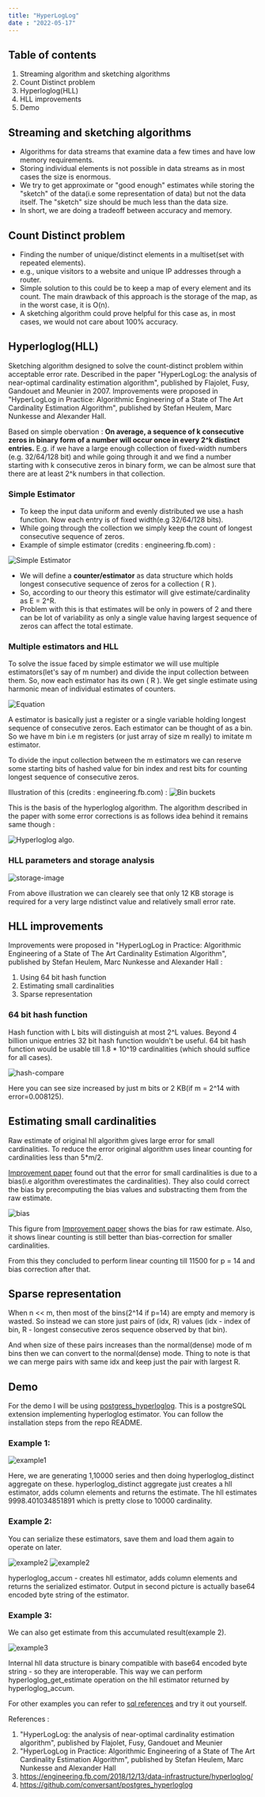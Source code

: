 ```yaml
---
title: "HyperLogLog" 
date : "2022-05-17"
---
```

## Table of contents
1. Streaming algorithm and sketching algorithms
2. Count Distinct problem
3. Hyperloglog(HLL)
4. HLL improvements
5. Demo



## Streaming and sketching algorithms

* Algorithms for data streams that examine data a few times and have low memory requirements.
* Storing individual elements is not possible in data streams as in most cases the size is enormous.
* We try to get approximate or "good enough" estimates while storing the "sketch" of the data(i.e some representation of data) but not the data itself. The "sketch" size should be much less than the data size.
* In short, we are doing a tradeoff between accuracy and memory.

## Count Distinct problem

* Finding the number of unique/distinct elements in a multiset(set with repeated elements). 
* e.g., unique visitors to a website and unique IP addresses through a router.
* Simple solution to this could be to keep a map of every element and its count. The main drawback of this approach is the storage of the map, as in the worst case, it is O(n).
* A sketching algorithm could prove helpful for this case as, in most cases, we would not care about 100% accuracy.

## Hyperloglog(HLL)

Sketching algorithm designed to solve the count-distinct problem within acceptable error rate. Described in the paper "HyperLogLog: the analysis of near-optimal cardinality estimation algorithm", published by Flajolet, Fusy, Gandouet and Meunier in 2007. Improvements were proposed in "HyperLogLog in Practice: Algorithmic Engineering of a State of The Art Cardinality Estimation Algorithm", published by Stefan Heulem, Marc Nunkesse and Alexander Hall.

Based on simple obervation : **On average, a sequence of k consecutive zeros in binary form of a number will occur once in every 2^k distinct entries.** E.g. if we have a large enough collection of fixed-width numbers (e.g. 32/64/128 bit) and while going through it and we find a number starting with k consecutive zeros in binary form, we can be almost sure that there are at least 2^k numbers in that collection.


### Simple Estimator
* To keep the input data uniform and evenly distributed we use a hash function. Now each entry is of fixed width(e.g 32/64/128 bits).
* While going through the collection we simply keep the count of longest consecutive sequence of zeros. 
* Example of simple estimator (credits : engineering.fb.com) : 

![Simple Estimator](https://engineering.fb.com/wp-content/uploads/2018/12/HLL31.png?resize=800,400)

* We will define a **counter/estimator** as data structure which holds longest consecutive sequence of zeros for a collection ( R ). 
* So, according to our theory this estimator will give estimate/cardinality as E = 2^R. 
* Problem with this is that estimates will be only in powers of 2 and there can be lot of variability as only a single value having largest sequence of zeros can affect the total estimate.


### Multiple estimators and HLL

To solve the issue faced by simple estimator we will use multiple estimators(let's say of m number) and divide the input collection between them. So, now each estimator has its own ( R ). We get single estimate using harmonic mean of individual estimates of counters.

![Equation](/hll-estimate.PNG)

A estimator is basically just a register or a single variable holding longest sequence of consecutive zeros. Each estimator can be thought of as a bin. So we have m bin i.e m registers (or just array of size m really) to imitate m estimator. 

To divide the input collection between the m estimators we can reserve some starting bits of hashed value for bin index and rest bits for counting longest sequence of consecutive zeros.

Illustration of this (credits : engineering.fb.com) : 
![Bin buckets](https://engineering.fb.com/wp-content/uploads/2018/12/HLL5.png?resize=800,400)

This is the basis of the hyperloglog algorithm. The algorithm described in the paper with some error corrections is as follows idea behind it remains same though :

![Hyperloglog algo](/hll-original.PNG).


### HLL parameters and storage analysis
![storage-image](/hll-param-storage.png)

From above illustration we can clearely see that only 12 KB storage is required for a very large ndistinct value and relatively small error rate.


## HLL improvements

Improvements were proposed in "HyperLogLog in Practice: Algorithmic Engineering of a State of The Art Cardinality Estimation Algorithm", published by Stefan Heulem, Marc Nunkesse and Alexander Hall :
1. Using 64 bit hash function
1. Estimating small cardinalities
1. Sparse representation

### 64 bit hash function

Hash function with L bits will distinguish at most 2^L values. Beyond 4 billion unique entries 32 bit hash function wouldn't be 
useful. 64 bit hash function would be usable till 1.8 * 10^19 cardinalities (which should suffice for all cases).

![hash-compare](/hll-hash-comp.PNG)

Here you can see size increased by just m bits or 2 KB(if m = 2^14 with error=0.008125).


## Estimating small cardinalities

Raw estimate of original hll algorithm gives large error for small cardinalities. To reduce the error original algorithm uses linear counting for cardinalities less than 5*m/2. 

[Improvement paper](https://storage.googleapis.com/pub-tools-public-publication-data/pdf/40671.pdf) found out that the error for small cardinalities is due to a bias(i.e algorithm overestimates the cardinalities). They also could correct the bias by precomputing the bias values and substracting them from the raw estimate.

![bias](/hll-bias.PNG)

This figure from [Improvement paper](https://storage.googleapis.com/pub-tools-public-publication-data/pdf/40671.pdf) shows the bias for raw estimate. Also, it shows linear counting is still better than bias-correction for smaller cardinalities.

From this they concluded to perform linear counting till 11500 for p = 14 and bias correction after that.


## Sparse representation

When n << m, then most of the bins(2^14 if p=14) are empty and memory is wasted. So instead we can store just pairs of (idx, R) values (idx - index of bin, R - longest consecutive zeros sequence observed by that bin). 

And when size of these pairs increases than the normal(dense) mode of m bins then we can convert to the normal(dense) mode. Thing to note is that we can merge pairs with same idx and keep just the pair with largest R.


## Demo

For the demo I will be using [postgress_hyperloglog](https://github.com/conversant/postgres_hyperloglog). This is a postgreSQL extension implementing hyperloglog estimator. You can follow the installation steps from the repo README.

### Example 1:
![example1](/hll-example1.png)

Here, we are generating 1,10000 series and then doing hyperloglog_distinct aggregate on these. 
hyperloglog_distinct aggregate just creates a hll estimator, adds column elements and returns the estimate.
The hll estimates 9998.401034851891 which is pretty close to 10000 cardinality.


### Example 2:
You can serialize these estimators, save them and load them again to operate on later.

![example2](/hll-accum1.png)
![example2](/hll-accum2.png)

hyperloglog_accum - creates hll estimator, adds column elements and returns the serialized estimator.
Output in second picture is actually base64 encoded byte string of the estimator.

### Example 3:
We can also get estimate from this accumulated result(example 2).

![example3](/hll-estimate2.png)

Internal hll data structure is binary compatible with base64 encoded byte string - so they are interoperable. This way we can perform hyperloglog_get_estimate operation on the hll estimator returned by hyperloglog_accum. 

For other examples you can refer to [sql references](https://github.com/conversant/postgres_hyperloglog/tree/master/test/sql) and try it out yourself. 

References :
1. "HyperLogLog: the analysis of near-optimal cardinality estimation algorithm", published by Flajolet, Fusy, Gandouet and Meunier
2. "HyperLogLog in Practice: Algorithmic Engineering of a State of The Art Cardinality Estimation Algorithm", published by Stefan Heulem, Marc Nunkesse and Alexander Hall
3. https://engineering.fb.com/2018/12/13/data-infrastructure/hyperloglog/
4. https://github.com/conversant/postgres_hyperloglog

